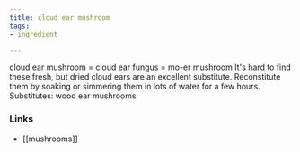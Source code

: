```yaml
---
title: cloud ear mushroom
tags:
- ingredient

---
```

cloud ear mushroom = cloud ear fungus = mo-er mushroom It's hard to find these fresh, but dried cloud ears are an excellent substitute. Reconstitute them by soaking or simmering them in lots of water for a few hours. Substitutes: wood ear mushrooms

### Links

* [[mushrooms]]
